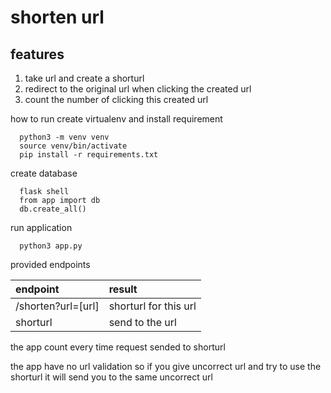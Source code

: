 # shorten url

## features 
1. take url and create a shorturl
2. redirect to the original url when clicking the created url
3. count the number of clicking this created url

how to run
create virtualenv and install requirement

```
  python3 -m venv venv
  source venv/bin/activate
  pip install -r requirements.txt
```

create database

```
  flask shell
  from app import db
  db.create_all()
```

run application

```
  python3 app.py
```

provided endpoints

| endpoint           | result                |
| :----------------- | :-------------------- |
| /shorten?url=[url] | shorturl for this url |
| shorturl           | send to the url       |

the app count every time request sended to shorturl

the app have no url validation so if you give uncorrect url and try to use the shorturl it will send you to the same uncorrect url
